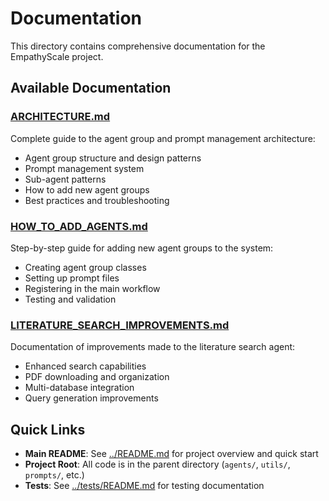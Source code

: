 # Documentation

This directory contains comprehensive documentation for the EmpathyScale project.

## Available Documentation

### [ARCHITECTURE.md](./ARCHITECTURE.md)
Complete guide to the agent group and prompt management architecture:
- Agent group structure and design patterns
- Prompt management system
- Sub-agent patterns
- How to add new agent groups
- Best practices and troubleshooting

### [HOW_TO_ADD_AGENTS.md](./HOW_TO_ADD_AGENTS.md)
Step-by-step guide for adding new agent groups to the system:
- Creating agent group classes
- Setting up prompt files
- Registering in the main workflow
- Testing and validation

### [LITERATURE_SEARCH_IMPROVEMENTS.md](./LITERATURE_SEARCH_IMPROVEMENTS.md)
Documentation of improvements made to the literature search agent:
- Enhanced search capabilities
- PDF downloading and organization
- Multi-database integration
- Query generation improvements

## Quick Links

- **Main README**: See [../README.md](../README.md) for project overview and quick start
- **Project Root**: All code is in the parent directory (`agents/`, `utils/`, `prompts/`, etc.)
- **Tests**: See [../tests/README.md](../tests/README.md) for testing documentation


